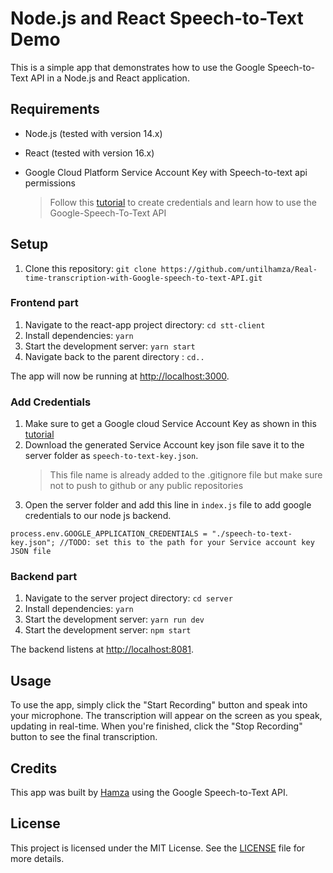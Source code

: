 # Node.js and React Speech-to-Text Demo

This is a simple app that demonstrates how to use the Google Speech-to-Text API in a Node.js and React application.

## Requirements

- Node.js (tested with version 14.x)
- React (tested with version 16.x)
- Google Cloud Platform Service Account Key with Speech-to-text api permissions

  > Follow this [tutorial](https://console.cloud.google.com/welcome?q=search&referrer=search&project=speech-to-text-test-371505&walkthrough_id=speech-to-text--speech-to-text-v2-nodejs) to create credentials and learn how to use the Google-Speech-To-Text API

## Setup

1.  Clone this repository: `git clone https://github.com/untilhamza/Real-time-transcription-with-Google-speech-to-text-API.git`

### Frontend part

1.  Navigate to the react-app project directory: `cd stt-client`
2.  Install dependencies: `yarn`
3.  Start the development server: `yarn start`
4.  Navigate back to the parent directory : `cd..`

The app will now be running at [http://localhost:3000](http://localhost:3000/).

### Add Credentials

1. Make sure to get a Google cloud Service Account Key as shown in this [tutorial](https://console.cloud.google.com/welcome?q=search&referrer=search&project=speech-to-text-test-371505&walkthrough_id=speech-to-text--speech-to-text-v2-nodejs)
2. Download the generated Service Account key json file save it to the server folder as `speech-to-text-key.json`.
   > This file name is already added to the .gitignore file but make sure not to push to github or any public repositories
3. Open the server folder and add this line in `index.js` file to add google credentials to our node js backend.

```
process.env.GOOGLE_APPLICATION_CREDENTIALS = "./speech-to-text-key.json"; //TODO: set this to the path for your Service account key JSON file
```

### Backend part

1.  Navigate to the server project directory: `cd server`
2.  Install dependencies: `yarn`
3.  Start the development server: `yarn run dev`
4.  Start the development server: `npm start`

The backend listens at [http://localhost:8081](http://localhost:8081/).

## Usage

To use the app, simply click the "Start Recording" button and speak into your microphone. The transcription will appear on the screen as you speak, updating in real-time. When you're finished, click the "Stop Recording" button to see the final transcription.

## Credits

This app was built by [Hamza](https://github.com/untilhamza) using the Google Speech-to-Text API.

## License

This project is licensed under the MIT License. See the [LICENSE](https://opensource.org/licenses/MIT) file for more details.
